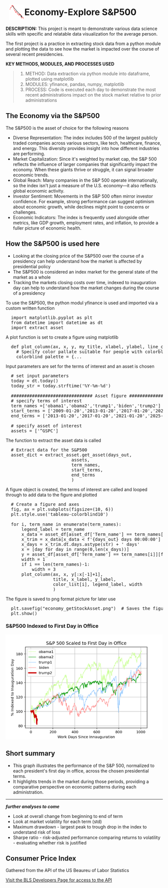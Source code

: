 <h1 style="display: flex; align-items: center;">
  <img src="mock_stock_market_arrow.png" alt="Stock Market Ticker" width="50" height="50" style="margin-left: 10px;">
  Economy-Explore S&P500
</h1>

**DESCRIPTION:**
This project is meant to demonstrate various data science skills with specific and relatable data visualization for the average person.

The first project is a practice in extracting stock data from a python module and plotting the data to see how the market is impacted over the course of several recent presidencies. 

**KEY METHODS, MODULES, AND PROCESSES USED**
> 1. METHOD: Data extraction via python module into dataframe, plotted using matplotlib
> 2. MODULES: yfinance, pandas, numpy, matplotlib
> 3. PROCESS: Code is executed each day to demonstrate the most recent administrations impact on the stock market relative to prior administrations

## The Economy via the S&P500
The S&P500 is the asset of choice for the following reasons
- Diverse Representation: The index includes 500 of the largest publicly traded companies across various sectors, like tech, healthcare, finance, and energy. This diversity provides insight into how different industries are performing.
- Market Capitalization: Since it's weighted by market cap, the S&P 500 reflects the influence of larger companies that significantly impact the economy. When these giants thrive or struggle, it can signal broader economic trends.
- Global Reach: Many companies in the S&P 500 operate internationally, so the index isn't just a measure of the U.S. economy—it also reflects global economic activity.
- Investor Sentiment: Movements in the S&P 500 often mirror investor confidence. For example, strong performance can suggest optimism about economic growth, while declines might point to concerns or challenges.
- Economic Indicators: The index is frequently used alongside other metrics, like GDP growth, employment rates, and inflation, to provide a fuller picture of economic health.

## How the S&P500 is used here
- Looking at the closing price of the S&P500 over the course of a presidency can help understand how the market is affected by presidential policy
- The S&P500 is considered an index market for the general state of the market as a whole
- Tracking the markets closing costs over time, indexed to inauguration day can help to understand how the market changes during the course of a presidency

To use the S&P500, the python modul yfinance is used and imported via a custom written function
<pre>
  import matplotlib.pyplot as plt
  from datetime import datetime as dt
  import extract_asset
</pre>
A plot function is set to create a figure using matplotlib
<pre>
  def plot_column(ax, x, y, my_title, xlabel, ylabel, line_color, legend_label, width):
    # Specify color pallate suitable for people with colorblindness
    colorblind_palette = {...
</pre>
Input parameters are set for the terms of interest and an asset is chosen
<pre>
  # set input parameters
  today = dt.today()
  today_str = today.strftime('%Y-%m-%d')
  
  ############################### Asset figure ##############################
  # specify terms of interest
  term_names =['obama1','obama2','trump1','biden','trump2']
  start_terms = ['2009-01-20','2013-01-20','2017-01-20','2021-01-20','2025-01-20']
  end_terms = ['2013-01-20','2017-01-20','2021-01-20','2025-01-20',today_str]

  # specify asset of interest
  assets = ['^GSPC']
</pre>
The function to extract the asset data is called
<pre>
  # Extract data for the S&P500
  asset_dict = extract_asset.get_asset(days_out, 
                         assets, 
                         term_names, 
                         start_terms, 
                         end_terms
                         )
</pre>
A figure object is created, the terms of interest are called and looped through to add data to the figure and plotted
<pre>
  # Create a figure and axes
  fig, ax = plt.subplots(figsize=(10, 6))
  plt.style.use('tableau-colorblind10')
  
  for i, term_name in enumerate(term_names):
      legend_label = term_name
      x_data = asset_df[asset_df['Term_name'] == term_names[i]]['Date'] - asset_df[asset_df['Term_name'] == term_names[i]]['Date'].iloc[0]
      x_trim = x_data[x_data < f'{days_out} days 00:00:00']
      x_days = x_trim.dt.days.astype(str) + ' days'
      x = [day for day in range(0,len(x_days))]
      y = asset_df[asset_df['Term_name'] == term_names[i]][f'{asset} Indexed'].values
      width = 1
      if i == len(term_names)-1:
          width = 3
      plot_column(ax, x, y[:x[-1]+1], 
                  title, x_label, y_label, 
                  color_list[i], legend_label, width
                  )
</pre>
The figure is saved to png format picture for later use
<pre>
  plt.savefig("economy_getStockAsset.png")  # Saves the figure to a .png file
  plt.show()
</pre>

### S&P500 Indexed to First Day in Office
![Sample Plot](economy_S&P500byTerm.png)

## Short summary
- This graph illustrates the performance of the S&P 500, normalized to each president's first day in office, across the chosen presidential terms.
- It highlights trends in the market during those periods, providing a comparative perspective on economic patterns during each administration. 
---
***further analyses to come***
- Look at overall change from beginning to end of term
- Look at market volatility for each term (std)
- Maximum drawdown - largest peak to trough drop in the index to understand risk of loss
- Sharpe ratio - risk-adjusted performance comparing returns to volatility - evaluating whether risk is justified

## Consumer Price Index
Gathered from the API of the US Beaureu of Labor Statistics

[Visit the BLS Developers Page for access to the API](https://www.bls.gov/developers/home.htm)


